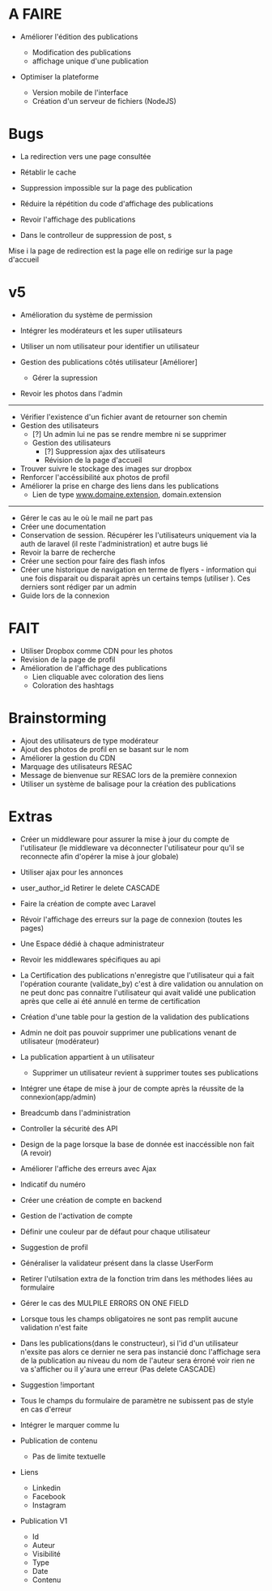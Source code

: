 # A FAIRE
- Améliorer l'édition des publications
  - Modification des publications
  - affichage unique d'une publication


- Optimiser la plateforme
  - Version mobile de l'interface
  - Création d'un serveur de fichiers (NodeJS)


# Bugs
- La redirection vers une page consultée
- Rétablir le cache

- Suppression impossible sur la page des publication
- Réduire la répétition du code d'affichage des publications
- Revoir l'affichage des publications
- Dans le controlleur de suppression de post, s


Mise i la page de redirection est la page elle on redirige sur la page d'accueil

# v5
- Amélioration du système de permission
- Intégrer les modérateurs et les super utilisateurs
- Utiliser un nom utilisateur pour identifier un utilisateur

- Gestion des publications côtés utilisateur [Améliorer]
  - Gérer la supression
- Revoir les photos dans l'admin
---
- Vérifier l'existence d'un fichier avant de retourner son chemin
- Gestion des utilisateurs
  - [?] Un admin lui ne pas se rendre membre ni se supprimer
  - Gestion des utilisateurs
    - [?] Suppression ajax des utilisateurs
    - Révision de la page d'accueil
- Trouver suivre le stockage des images sur dropbox
- Renforcer l'accéssibilité aux photos de profil
- Améliorer la prise en charge des liens dans les publications
  - Lien de type www.domaine.extension, domain.extension

---

- Gérer le cas au le où le mail ne part pas
- Créer une documentation
- Conservation de session. Récupérer les l'utilisateurs uniquement via la auth de laravel (il reste l'administration) et autre bugs lié
- Revoir la barre de recherche
- Créer une section pour faire des flash infos
- Créer une historique de navigation en terme de flyers - information qui une fois disparait ou disparait après un certains temps (utiliser ). Ces derniers sont rédiger par un admin
- Guide lors de la connexion

# FAIT
- Utiliser Dropbox comme CDN pour les photos
- Revision de la page de profil
- Amélioration de l'affichage des publications
  - Lien cliquable avec coloration des liens
  - Coloration des hashtags


# Brainstorming
- Ajout des utilisateurs de type modérateur
- Ajout des photos de profil en se basant sur le nom
- Améliorer la gestion du CDN
- Marquage des utilisateurs RESAC
- Message de bienvenue sur RESAC lors de la première connexion
- Utiliser un système de balisage pour la création des publications

# Extras
- Créer un middleware pour assurer la mise à jour du compte de l'utilisateur (le middleware va déconnecter l'utilisateur pour qu'il se reconnecte afin d'opérer la mise à jour globale)
- Utiliser ajax pour les annonces
- user_author_id Retirer le delete CASCADE
- Faire la création de compte avec Laravel
- Révoir l'affichage des erreurs sur la page de connexion (toutes les pages)
- Une Espace dédié à chaque administrateur
- Revoir les middlewares spécifiques au api
- La Certification des publications n'enregistre que l'utilisateur qui a fait l'opération courante (validate_by) c'est à dire validation ou annulation on ne peut donc pas connaitre l'utilisateur qui avait validé une publication après que celle ai été annulé en terme de certification
- Création d'une table pour la gestion de la validation des publications
- Admin ne doit pas pouvoir supprimer une publications venant de utilisateur (modérateur)
- La publication appartient à un utilisateur
  - Supprimer un utilisateur revient à supprimer toutes ses publications
- Intégrer une étape de mise à jour de compte après la réussite de la connexion(app/admin)
- Breadcumb dans l'administration
- Controller la sécurité des API
- Design de la page lorsque la base de donnée est inaccéssible non fait (A revoir)
- Améliorer l'affiche des erreurs avec Ajax
- Indicatif du numéro
- Créer une création de compte en backend
- Gestion de l'activation de compte
- Définir une couleur par de défaut pour chaque utilisateur
- Suggestion de profil
- Généraliser la validateur présent dans la classe UserForm
- Retirer l'utilsation extra de la fonction trim dans les méthodes liées au formulaire
- Gérer le cas des MULPILE ERRORS ON ONE FIELD
- Lorsque tous les champs obligatoires ne sont pas remplit aucune validation n'est faite
- Dans les publications(dans le constructeur), si l'id d'un utilisateur n'exsite pas alors ce dernier ne sera pas instancié donc l'affichage sera de la publication au niveau du nom de l'auteur sera érroné voir rien ne va s'afficher ou il y'aura une erreur (Pas delete CASCADE)
- Suggestion !important
- Tous le champs du formulaire de paramètre ne subissent pas de style en cas d'erreur
- Intégrer le marquer comme lu
- Publication de contenu
  - Pas de limite textuelle

- Liens
  - Linkedin
  - Facebook
  - Instagram

- Publication V1
  - Id
  - Auteur
  - Visibilité
  - Type
  - Date
  - Contenu
